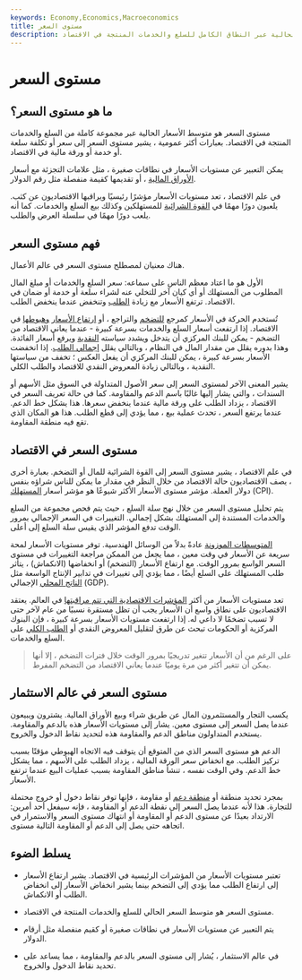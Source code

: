 ```yaml
---
keywords: Economy,Economics,Macroeconomics
title: مستوى السعر
description: مستوى السعر هو متوسط الأسعار الحالية عبر النطاق الكامل للسلع والخدمات المنتجة في الاقتصاد.
---
```


# مستوى السعر
## ما هو مستوى السعر؟

مستوى السعر هو متوسط الأسعار الحالية عبر مجموعة كاملة من السلع والخدمات المنتجة في الاقتصاد. بعبارات أكثر عمومية ، يشير مستوى السعر إلى سعر أو تكلفة سلعة أو خدمة أو ورقة مالية في الاقتصاد.

يمكن التعبير عن مستويات الأسعار في نطاقات صغيرة ، مثل علامات التجزئة مع أسعار [الأوراق المالية](/security) ، أو تقديمها كقيمة منفصلة مثل رقم الدولار.

في علم الاقتصاد ، تعد مستويات الأسعار مؤشرًا رئيسيًا ويراقبها الاقتصاديون عن كثب. يلعبون دورًا مهمًا في [القوة الشرائية](/purchasingpower) للمستهلكين وكذلك بيع السلع والخدمات. كما أنه يلعب دورًا مهمًا في سلسلة العرض والطلب.

## فهم مستوى السعر

هناك معنيان لمصطلح مستوى السعر في عالم الأعمال.

الأول هو ما اعتاد معظم الناس على سماعه: سعر السلع والخدمات أو مبلغ المال المطلوب من المستهلك أو أي كيان آخر للتخلي عنه لشراء سلعة أو خدمة أو ضمان في الاقتصاد. ترتفع الأسعار مع زيادة [الطلب](/demand) وتنخفض عندما ينخفض الطلب.

تُستخدم الحركة في الأسعار كمرجع [للتضخم](/inflation) والتراجع ، أو [ارتفاع الأسعار](/deflation) [وهبوطها](/deflation) في الاقتصاد. إذا ارتفعت أسعار السلع والخدمات بسرعة كبيرة - عندما يعاني الاقتصاد من التضخم - يمكن للبنك المركزي أن يتدخل ويشدد سياسته [النقدية](/monetarypolicy) ويرفع أسعار الفائدة. وهذا بدوره يقلل من مقدار المال في النظام ، وبالتالي يقلل [إجمالي الطلب](/aggregatedemand). إذا انخفضت الأسعار بسرعة كبيرة ، يمكن للبنك المركزي أن يفعل العكس ؛ تخفف من سياستها النقدية ، وبالتالي زيادة المعروض النقدي للاقتصاد والطلب الكلي.

يشير المعنى الآخر لمستوى السعر إلى سعر الأصول المتداولة في السوق مثل الأسهم أو السندات ، والتي يشار إليها غالبًا باسم الدعم والمقاومة. كما في حالة تعريف السعر في الاقتصاد ، يزداد الطلب على ورقة مالية عندما ينخفض سعرها. هذا يشكل خط الدعم. عندما يرتفع السعر ، تحدث عملية بيع ، مما يؤدي إلى قطع الطلب. هذا هو المكان الذي تقع فيه منطقة المقاومة.

## مستوى السعر في الاقتصاد

في علم الاقتصاد ، يشير مستوى السعر إلى القوة الشرائية للمال أو التضخم. بعبارة أخرى ، يصف الاقتصاديون حالة الاقتصاد من خلال النظر في مقدار ما يمكن للناس شراؤه بنفس دولار العملة. مؤشر مستوى الأسعار الأكثر شيوعًا هو مؤشر أسعار [المستهلك](/consumerpriceindex) (CPI).

يتم تحليل مستوى السعر من خلال نهج سلة السلع ، حيث يتم فحص مجموعة من السلع والخدمات المستندة إلى المستهلك بشكل إجمالي. التغييرات في السعر الإجمالي بمرور الوقت تدفع المؤشر الذي يقيس سلة السلع إلى أعلى.

[المتوسطات الموزونة](/weightedaverage) عادةً بدلاً من الوسائل الهندسية. توفر مستويات الأسعار لمحة سريعة عن الأسعار في وقت معين ، مما يجعل من الممكن مراجعة التغييرات في مستوى السعر الواسع بمرور الوقت. مع ارتفاع الأسعار (التضخم) أو انخفاضها (الانكماش) ، يتأثر طلب المستهلك على السلع أيضًا ، مما يؤدي إلى تغييرات في تدابير الإنتاج الواسعة مثل [الناتج المحلي](/gdp) الإجمالي (GDP).

تعد مستويات الأسعار من أكثر [المؤشرات الاقتصادية التي تتم مراقبتها](/economic_indicator) في العالم. يعتقد الاقتصاديون على نطاق واسع أن الأسعار يجب أن تظل مستقرة نسبيًا من عام لآخر حتى لا تسبب تضخمًا لا داعي له. إذا ارتفعت مستويات الأسعار بسرعة كبيرة ، فإن البنوك المركزية أو الحكومات تبحث عن طرق لتقليل المعروض النقدي أو [الطلب الكلي](/aggregatedemand) على السلع والخدمات.

> على الرغم من أن الأسعار تتغير تدريجيًا بمرور الوقت خلال فترات التضخم ، إلا أنها يمكن أن تتغير أكثر من مرة يوميًا عندما يعاني الاقتصاد من التضخم المفرط.

>

## مستوى السعر في عالم الاستثمار

يكسب التجار والمستثمرون المال عن طريق شراء وبيع الأوراق المالية. يشترون ويبيعون عندما يصل السعر إلى مستوى معين. يشار إلى مستويات الأسعار هذه بالدعم والمقاومة. يستخدم المتداولون مناطق الدعم والمقاومة هذه لتحديد نقاط الدخول والخروج.

الدعم هو مستوى السعر الذي من المتوقع أن يتوقف فيه الاتجاه الهبوطي مؤقتًا بسبب تركيز الطلب. مع انخفاض سعر الورقة المالية ، يزداد الطلب على الأسهم ، مما يشكل خط الدعم. وفي الوقت نفسه ، تنشأ مناطق المقاومة بسبب عمليات البيع عندما ترتفع الأسعار.

بمجرد تحديد منطقة أو [منطقة دعم](/zone-of-support) أو مقاومة ، فإنها توفر نقاط دخول أو خروج محتملة للتجارة. هذا لأنه عندما يصل السعر إلى نقطة الدعم أو المقاومة ، فإنه سيفعل أحد أمرين: الارتداد بعيدًا عن مستوى الدعم أو المقاومة أو انتهاك مستوى السعر والاستمرار في اتجاهه حتى يصل إلى الدعم أو المقاومة التالية مستوى.

## يسلط الضوء

- تعتبر مستويات الأسعار من المؤشرات الرئيسية في الاقتصاد. يشير ارتفاع الأسعار إلى ارتفاع الطلب مما يؤدي إلى التضخم بينما يشير انخفاض الأسعار إلى انخفاض الطلب أو الانكماش.

- مستوى السعر هو متوسط السعر الحالي للسلع والخدمات المنتجة في الاقتصاد.

- يتم التعبير عن مستويات الأسعار في نطاقات صغيرة أو كقيم منفصلة مثل أرقام الدولار.

- في عالم الاستثمار ، يُشار إلى مستوى السعر بالدعم والمقاومة ، مما يساعد على تحديد نقاط الدخول والخروج.


